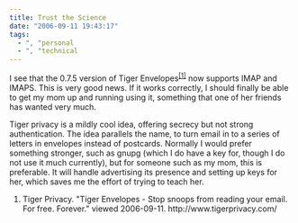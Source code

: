 ```yaml
---
title: Trust the Science
date: "2006-09-11 19:43:17"
tags:
  - ", "personal
  - ", "technical
---
```

I see that the 0.7.5 version of Tiger Envelopes<sup><a href="http://www.tigerprivacy.com/" title="Tiger Envelopes - Stop snoops from reading your email. For free. Forever.">[1]</a></sup> now supports IMAP and IMAPS.  This is very good news.  If it works correctly, I should finally be able to get my mom up and running using it, something that one of her friends has wanted very much.

Tiger privacy is a mildly cool idea, offering secrecy but not strong authentication.  The idea parallels the name, to turn email in to a series of letters in envelopes instead of postcards.  Normally I would prefer something stronger, such as gnupg (which I do have a key for, though I do not use it much currently), but for someone such as my mom, this is preferable.  It will handle advertising its presence and setting up keys for her, which saves me the effort of trying to teach her.

<div class="postrefs"><ol>
<li>Tiger Privacy.  "Tiger Envelopes - Stop snoops from reading your email. For free. Forever." viewed 2006-09-11.  http://www.tigerprivacy.com/ </li>
</ol></div>

